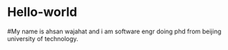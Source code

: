# Hello-world 
#My name is ahsan wajahat and i am software engr doing phd from beijing university of technology.
